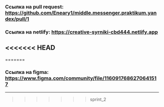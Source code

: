 ### Ссылка на pull request: https://github.com/Eneary1/middle.messenger.praktikum.yandex/pull/1

### Ссылка на netlify: https://creative-syrniki-cbd444.netlify.app
<<<<<<< HEAD
---
=======

### Ссылка на figma: https://www.figma.com/community/file/1160917686270641517
---
>>>>>>> sprint_2
